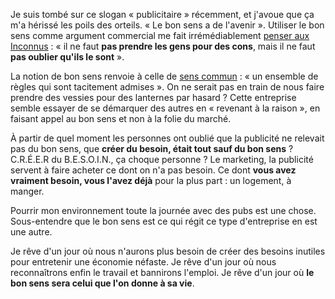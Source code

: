 <!-- 
.. title: Le bon sens a de l'avenir, et la connerie aussi
.. slug: le-bon-sens-a-de-lavenir-et-la-connerie-aussi
.. date: 2014-02-17 16:35:36+01:00
.. tags: Humeur, Réflexion
.. category: 
.. link: 
.. description: 
.. type: text
-->

Je suis tombé sur ce slogan « publicitaire » récemment, et j'avoue que ça m'a hérissé les poils des orteils. « Le bon sens a de l'avenir ». Utiliser le bon sens comme argument commercial me fait irrémédiablement [penser aux Inconnus](http://www.youtube.com/watch?v=WIxS9-xhGfM) : « il ne faut __pas prendre les gens pour des cons__, mais il ne faut __pas oublier qu'ils le sont__ ».

La notion de bon sens renvoie à celle de [sens commun](http://fr.wikipedia.org/wiki/Sens_commun) : « un ensemble de règles qui sont tacitement admises ». On ne serait pas en train de nous faire prendre des vessies pour des lanternes par hasard ? Cette entreprise semble essayer de se démarquer des autres en « revenant à la raison », en faisant appel au bon sens et non à la folie du marché.

À partir de quel moment les personnes ont oublié que la publicité ne relevait pas du bon sens, que __créer du besoin, était tout sauf du bon sens__ ? C.R.É.E.R du B.E.S.O.I.N., ça choque personne ? Le marketing, la publicité servent à faire acheter ce dont on n'a pas besoin. Ce dont __vous avez vraiment besoin, vous l'avez déjà__ pour la plus part : un logement, à manger.

Pourrir mon environnement toute la journée avec des pubs est une chose. Sous-entendre que le bon sens est ce qui régit ce type d'entreprise en est une autre.

Je rêve d'un jour où nous n'aurons plus besoin de créer des besoins inutiles pour entretenir une économie néfaste. Je rêve d'un jour où nous reconnaîtrons enfin le travail et bannirons l'emploi. Je rêve d'un jour où __le bon sens sera celui que l'on donne à sa vie__.

